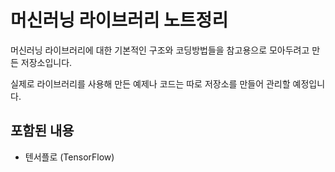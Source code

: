 # 머신러닝 라이브러리 노트정리

머신러닝 라이브러리에 대한 기본적인 구조와 코딩방법들을 참고용으로 모아두려고 만든 저장소입니다.

실제로 라이브러리를 사용해 만든 예제나 코드는 따로 저장소를 만들어 관리할 예정입니다.

## 포함된 내용
- 텐서플로 (TensorFlow)
